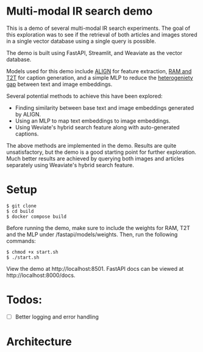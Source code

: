 # Multi-modal IR search demo

This is a demo of several multi-modal IR search experiments. The goal of this exploration was to see if the retrieval of both articles and images stored in a single vector database using a single query is possible.

The demo is built using FastAPI, Streamlit, and Weaviate as the vector database.

Models used for this demo include [ALIGN](https://blog.research.google/2021/05/align-scaling-up-visual-and-vision.html) for feature extraction, [RAM and T2T](https://recognize-anything.github.io/) for caption generation, and a simple MLP to reduce the [heterogeniety gap](https://www.sciencedirect.com/science/article/pii/S0893608020304093#:~:text=The%20%E2%80%9Cheterogeneity%20gap%E2%80%9D%20means%20that,instances%20cannot%20be%20measured%20directly.) between text and image embeddings.

Several potential methods to achieve this have been explored:
- Finding similarity between base text and image embeddings generated by ALIGN.
- Using an MLP to map text embeddings to image embeddings.
- Using Weviate's hybrid search feature along with auto-generated captions.

The above methods are implemented in the demo. Results are quite unsatisfactory, but the demo is a good starting point for further exploration. Much better results are achieved by querying both images and articles separately using Weaviate's hybrid search feature.


# Setup
```
$ git clone
$ cd build
$ docker compose build
```

Before running the demo, make sure to include the weights for RAM, T2T and the MLP under /fastapi/models/weights. Then, run the following commands:


```
$ chmod +x start.sh
$ ./start.sh
```

View the demo at http://localhost:8501. FastAPI docs can be viewed at http://localhost:8000/docs.

# Todos:
- [ ] Better logging and error handling


# Architecture

